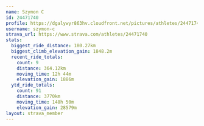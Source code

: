 ```yaml
---
name: Szymon C
id: 24471740
profile: https://dgalywyr863hv.cloudfront.net/pictures/athletes/24471740/7213253/3/large.jpg
username: szymon-c
strava_url: https://www.strava.com/athletes/24471740
stats:
  biggest_ride_distance: 180.27km
  biggest_climb_elevation_gain: 1848.2m
  recent_ride_totals:
    count: 9
    distance: 364.12km
    moving_time: 12h 44m
    elevation_gain: 1886m
  ytd_ride_totals:
    count: 91
    distance: 3770km
    moving_time: 148h 50m
    elevation_gain: 28579m
layout: strava_member
--- 
```

